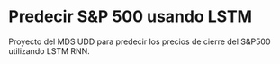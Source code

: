 # Predecir S&P 500 usando  LSTM

Proyecto del MDS UDD para predecir los precios de cierre del S&P500 utilizando LSTM RNN.
